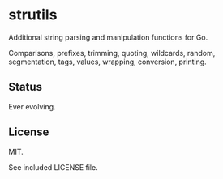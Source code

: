 # strutils

Additional string parsing and manipulation functions for Go. 

Comparisons, prefixes, trimming, quoting, wildcards, random, segmentation, tags, values, wrapping, conversion, printing.

## Status

Ever evolving.

## License

MIT.

See included LICENSE file.
